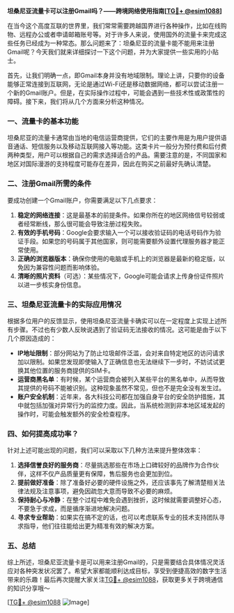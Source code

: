 **坦桑尼亚流量卡可以注册Gmail吗？——跨境网络使用指南[[TG💪+ @esim1088](https://t.me/s/esim1088)]**

在当今这个高度互联的世界里，我们常常需要跨越国界进行各种操作，比如在线购物、远程办公或者申请邮箱账号等。对于许多人来说，使用国外的流量卡来完成这些任务已经成为一种常态。那么问题来了：坦桑尼亚的流量卡能不能用来注册Gmail呢？今天我们就来详细探讨一下这个问题，并为大家提供一些实用的小贴士。

首先，让我们明确一点，即Gmail本身并没有地域限制。理论上讲，只要你的设备能够正常连接到互联网，无论是通过Wi-Fi还是移动数据网络，都可以尝试注册一个新的Gmail账户。但是，在实际操作过程中，可能会遇到一些技术性或政策性的障碍。接下来，我们将从几个方面来分析这种情况。

### 一、流量卡的基本功能

坦桑尼亚的流量卡通常由当地的电信运营商提供，它们的主要作用是为用户提供语音通话、短信服务以及移动互联网接入等功能。这类卡片一般分为预付费和后付费两种类型，用户可以根据自己的需求选择适合的产品。需要注意的是，不同国家和地区对国际漫游的支持程度可能存在差异，因此在购买之前最好先确认清楚。

### 二、注册Gmail所需的条件

要成功创建一个Gmail账户，你需要满足以下几点要求：

1. **稳定的网络连接**：这是最基本的前提条件。如果你所在的地区网络信号较弱或者经常断线，那么很可能会导致注册过程失败。
2. **有效的手机号码**：Google会要求输入一个可以接收验证码的电话号码作为验证手段。如果您的号码属于其他国家，则可能需要额外设置代理服务器才能正常使用。
3. **正确的浏览器版本**：确保你使用的电脑或手机上的浏览器是最新的稳定版，以免因为兼容性问题而影响体验。
4. **清晰的照片资料**（可选）：某些情况下，Google可能会请求上传身份证件照片以进一步核实身份信息。

### 三、坦桑尼亚流量卡的实际应用情况

根据多位用户的反馈显示，使用坦桑尼亚流量卡确实可以在一定程度上实现上述所有步骤。不过也有少数人反映说遇到了验证码无法接收的情况。这可能是由于以下几个原因造成的：

- **IP地址限制**：部分网站为了防止垃圾邮件泛滥，会对来自特定地区的访问请求加以限制。如果您发现即使输入了正确信息也无法继续下一步时，不妨试试更换其他位置的服务商提供的SIM卡。
- **运营商黑名单**：有时候，某个运营商会被列入某些平台的黑名单中，从而导致其提供的号码不能被识别。这种现象虽然不常见，但也不是完全没有发生过。
- **账户安全机制**：近年来，各大科技公司都在加强自身平台的安全防护措施，其中就包括加强对异常行为的监控力度。因此，当系统检测到非本地区域发起的操作时，可能会触发额外的安全检查程序。

### 四、如何提高成功率？

针对上述可能出现的问题，我们可以采取以下几种方法来提升整体效率：

1. **选择信誉良好的服务商**：尽量挑选那些在市场上口碑较好的品牌作为合作伙伴，这样不仅产品质量更有保障，售后服务也会更加到位。
2. **提前做好准备**：除了准备好必要的硬件设施之外，还应该事先了解清楚相关法律法规及注意事项，避免因疏忽大意而导致不必要的麻烦。
3. **保持耐心与冷静**：在整个过程中难免会遇到挫折，这时候就需要调整好心态，不要急于求成，而是循序渐进地解决问题。
4. **寻求专业帮助**：如果实在搞不定的话，也可以考虑联系专业的技术支持团队寻求指导，他们往往能给出更为精准有效的解决方案。

### 五、总结

综上所述，坦桑尼亚流量卡是可以用来注册Gmail的，只是需要结合具体情况灵活应对各种突发状况罢了。希望大家都能顺利达成目标，享受到便捷高效的数字生活带来的乐趣！最后再次提醒大家关注[TG💪+ @esim1088](https://t.me/s/esim1088)，获取更多关于跨境通信的知识分享哦～ 

[[TG💪+ @esim1088](https://t.me/s/esim1088) ![Image](https://i.postimg.cc/4NQfJmqS/Snipaste-2025-05-13-00-14-12.png)]